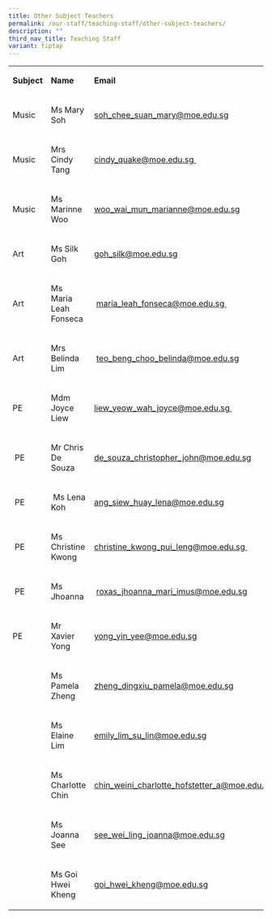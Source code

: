 ```yaml
---
title: Other Subject Teachers
permalink: /our-staff/teaching-staff/other-subject-teachers/
description: ""
third_nav_title: Teaching Staff
variant: tiptap
---
```

<table><tbody><tr><td rowspan="1" colspan="1"><p><strong>Subject</strong></p></td><td rowspan="1" colspan="1"><p><strong>Name</strong></p></td><td rowspan="1" colspan="1"><p><strong>Email</strong></p></td></tr><tr><td rowspan="1" colspan="1"><p>Music<br></p></td><td rowspan="1" colspan="1"><p>Ms Mary Soh<br></p></td><td rowspan="1" colspan="1"><p><a href="mailto:soh_chee_suan_mary@moe.edu.sg" rel="noopener noreferrer nofollow" target="">soh_chee_suan_mary@moe.edu.sg</a><br></p></td></tr><tr><td rowspan="1" colspan="1"><p>Music</p></td><td rowspan="1" colspan="1"><p>Mrs Cindy Tang&nbsp;</p></td><td rowspan="1" colspan="1"><p><a href="mailto:cindy_quake@moe.edu.sg" rel="noopener noreferrer nofollow" target="">cindy_quake@moe.edu.sg&nbsp;</a></p></td></tr><tr><td rowspan="1" colspan="1"><p>Music</p></td><td rowspan="1" colspan="1"><p>Ms Marinne Woo</p></td><td rowspan="1" colspan="1"><p><a href="mailto:woo_wai_mun_marianne@moe.edu.sg" rel="noopener noreferrer nofollow" target="_blank"><u>woo_wai_mun_marianne@moe.edu.sg</u></a></p></td></tr><tr><td rowspan="1" colspan="1"><p>Art</p></td><td rowspan="1" colspan="1"><p>Ms Silk Goh</p></td><td rowspan="1" colspan="1"><p><a href="mailto:goh_silk@moe.edu.sg" rel="noopener noreferrer nofollow" target="">goh_silk@moe.edu.sg</a></p></td></tr><tr><td rowspan="1" colspan="1"><p>Art</p></td><td rowspan="1" colspan="1"><p>Ms Maria Leah Fonseca</p></td><td rowspan="1" colspan="1"><p>&nbsp;<a href="mailto:maria_leah_fonseca@moe.edu.sg" rel="noopener noreferrer nofollow" target="">maria_leah_fonseca@moe.edu.sg&nbsp;</a></p></td></tr><tr><td rowspan="1" colspan="1"><p>Art</p></td><td rowspan="1" colspan="1"><p>Mrs Belinda Lim</p></td><td rowspan="1" colspan="1"><p>&nbsp;<a href="mailto:teo_beng_choo_belinda@moe.edu.sg" rel="noopener noreferrer nofollow" target="">teo_beng_choo_belinda@moe.edu.sg</a></p></td></tr><tr><td rowspan="1" colspan="1"><p>PE</p></td><td rowspan="1" colspan="1"><p>Mdm Joyce Liew</p></td><td rowspan="1" colspan="1"><p><a href="mailto:liew_yeow_wah_joyce@moe.edu.sg" rel="noopener noreferrer nofollow" target="_blank"><u>liew_yeow_wah_joyce@moe.edu.sg</u></a><u>&nbsp;</u></p></td></tr><tr><td rowspan="1" colspan="1"><p>&nbsp;PE&nbsp;</p></td><td rowspan="1" colspan="1"><p>Mr Chris De Souza</p></td><td rowspan="1" colspan="1"><p><a href="mailto:de_souza_christopher_john@moe.edu.sg" rel="noopener noreferrer nofollow" target="">de_souza_christopher_john@moe.edu.sg</a></p></td></tr><tr><td rowspan="1" colspan="1"><p>&nbsp;PE</p></td><td rowspan="1" colspan="1"><p>&nbsp;Ms Lena Koh</p></td><td rowspan="1" colspan="1"><p><a href="mailto:ang_siew_huay_lena@moe.edu.sg" rel="noopener noreferrer nofollow" target="">ang_siew_huay_lena@moe.edu.sg</a>&nbsp;</p></td></tr><tr><td rowspan="1" colspan="1"><p>&nbsp;PE</p></td><td rowspan="1" colspan="1"><p>Ms Christine Kwong&nbsp;&nbsp;</p></td><td rowspan="1" colspan="1"><p><a href="mailto:christine_kwong_pui_leng@moe.edu.sg" rel="noopener noreferrer nofollow" target="">christine_kwong_pui_leng@moe.edu.sg&nbsp;</a></p></td></tr><tr><td rowspan="1" colspan="1"><p>&nbsp;PE</p></td><td rowspan="1" colspan="1"><p>Ms Jhoanna</p></td><td rowspan="1" colspan="1"><p>&nbsp;<a href="mailto:roxas_jhoanna_mari_imus@moe.edu.sg" rel="noopener noreferrer nofollow" target="">roxas_jhoanna_mari_imus@moe.edu.sg</a></p></td></tr><tr><td rowspan="1" colspan="1"><p>PE</p></td><td rowspan="1" colspan="1"><p>Mr Xavier Yong</p></td><td rowspan="1" colspan="1"><p><a href="mailto:yong_yin_yee@moe.edu.sg" rel="noopener noreferrer nofollow" target="_blank">yong_yin_yee@moe.edu.sg</a></p></td></tr><tr><td rowspan="1" colspan="1"><p></p></td><td rowspan="1" colspan="1"><p>Ms Pamela Zheng</p></td><td rowspan="1" colspan="1"><p><a href="mailto:zheng_dingxiu_pamela@moe.edu.sg" rel="noopener noreferrer nofollow" target="">zheng_dingxiu_pamela@moe.edu.sg</a></p></td></tr><tr><td rowspan="1" colspan="1"><p></p></td><td rowspan="1" colspan="1"><p>Ms Elaine Lim</p></td><td rowspan="1" colspan="1"><p><a href="mailto:emily_lim_su_lin@moe.edu.sg" rel="noopener noreferrer nofollow" target="">emily_lim_su_lin@moe.edu.sg</a></p></td></tr><tr><td rowspan="1" colspan="1"><p></p></td><td rowspan="1" colspan="1"><p>Ms Charlotte Chin</p></td><td rowspan="1" colspan="1"><p><a href="mailto:chin_weini_charlotte_hofstetter_a@moe.edu.sg" rel="noopener noreferrer nofollow" target="_blank">chin_weini_charlotte_hofstetter_a@moe.edu.sg</a></p></td></tr><tr><td rowspan="1" colspan="1"><p></p></td><td rowspan="1" colspan="1"><p>Ms Joanna See</p></td><td rowspan="1" colspan="1"><p><a href="mailto:see_wei_ling_joanna@moe.edu.sg" rel="noopener noreferrer nofollow" target="_blank">see_wei_ling_joanna@moe.edu.sg</a></p></td></tr><tr><td rowspan="1" colspan="1"><p></p></td><td rowspan="1" colspan="1"><p>Ms Goi Hwei Kheng</p></td><td rowspan="1" colspan="1"><p><a href="mailto:goi_hwei_kheng@moe.edu.sg" rel="noopener noreferrer nofollow" target="_blank">goi_hwei_kheng@moe.edu.sg</a></p></td></tr></tbody></table><p></p>